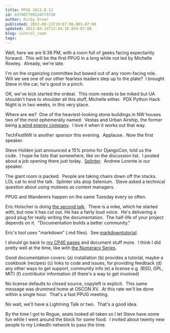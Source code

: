 ```yaml
---
title: PPUG 2013.8.13
id: 637907799134773730
author: Kirby Urner
published: 2013-08-13T19:07:00.003-07:00
updated: 2013-08-15T13:44:18.054-07:00
blog: control_room
tags: 
---
```


[
](http://www.blogger.com/=)

Well, here we are 6:38 PM, with a room full of geeks facing expectantly forward.  This will be the first PPUG in a long while not led by Michelle Rowley.  Already, we're late.

I'm on the organizing committee but bowed out of any room-facing role.  Will we see one of our other fearless leaders step up to the plate?  I brought Steve in the car, he's good in a pinch.

OK, we've kick started the ordeal.  This room needs to be miked but UA shouldn't have to shoulder all this stuff, Michelle either.  PDX Python Hack Night is in two weeks, in this very place.

Where are we?  One of the heaviest-looking stone buildings in NW houses two of the most ephemerally named:  Vestas and Urban Airship, the former being [a wind energy company](http://www.sustainablebusinessoregon.com/articles/2010/08/vestas_moving_headquarters_to_the_pearl_adding_100_jobs.html?page=all).  I love it when it works out that way.

TechFestNW is another sponsor this evening.  Applause.  Now the first speaker.

Steve Holden just announced a 15% promo for DjangoCon, told us the code.  I hope he lists that somewhere, like on the discussion list.  I posted about a job opening there just today.  [Splinter](https://docs.google.com/presentation/d/16BDDelt2Pd8Jid-tlElAChJk5cdztspJOpvJgT5YCQc/edit#slide=id.p).  Andrew Lorente is our speaker.

The giant room is packed.  People are taking chairs down off the stacks.  LOL cat to end the talk.  Splinter sits atop Selenium.  Steve asked a technical question about using mutexes as context managers.

PPUG and Wanderers happen on the same Tuesday every so often.

Eric Holscher is doing [the second talk](https://speakerdeck.com/ericholscher/writing-docs-a-beginners-guide-to-writing-documentation).  There is a mike, which he started with, but now it has cut out. He has a fairly loud voice.  He's delivering a good plug for really writing the documentation.  The half-life of your project depends on it.  "Documentation builds a better community."

Eric's tool uses "markdown" (.md files).  See [markdowntutorial](http://markdowntutorial.com/). 

I should go back to [my CP4E pages](http://www.4dsolutions.net/ocn/cp4e.html) and document stuff more.  I think I did pretty well at the time, like with [the Numeracy Series](http://www.4dsolutions.net/ocn/numeracy0.html).

Good documentation covers:
(a) installation
(b) provides a tutorial, maybe a cookbook (recipes)
(c) links to code and issues, for providing feedback
(d) any other ways to get support, community info
(e) a license e.g. (BSD, GPL, MIT)
(f) contributor information (if there's a way to get involved) 

No license defaults to closed source, copyleft is explicit.  This same message was drummed home at OSCON XV.  At this rate we'll be done within a single hour.  That's a fast PPUG meeting.

No wait, we'll have a Lightning Talk or two.  That's a good idea.

By the time I got to Rogue, seats looked all taken so I let Steve have some fun while I went around the block for some food.  I invited about twenty new people to my LinkedIn network to pass the time.